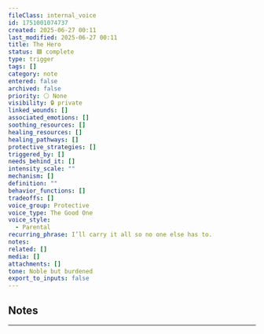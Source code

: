 ```yaml
---
fileClass: internal_voice
id: 1751001074737
created: 2025-06-27 00:11
last_modified: 2025-06-27 00:11
title: The Hero
status: 🟩 complete
type: trigger
tags: []
category: note
entered: false
archived: false
priority: ⚪ None
visibility: 🔒 private
linked_wounds: []
associated_emotions: []
soothing_resources: []
healing_resources: []
healing_pathways: []
protective_strategies: []
triggered_by: []
needs_behind_it: []
intensity_scale: ""
mechanism: []
definition: ""
behavior_functions: []
tradeoffs: []
voice_group: Protective
voice_type: The Good One
voice_style:
  - Parental
recurring_phrase: I’ll carry it all so no one else has to.
notes: 
related: []
media: []
attachments: []
tone: Noble but burdened
export_to_inputs: false
---
```


## Notes
---


